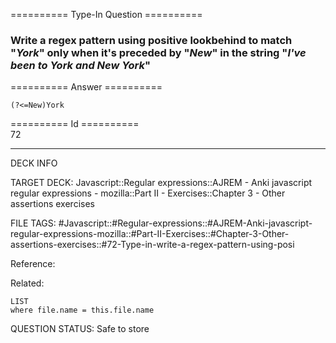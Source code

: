 ========== Type-In Question ==========

###  Write a regex pattern using positive lookbehind to match "_York_" only when it's preceded by "_New_" in the string "_I've been to York and New York_"  

========== Answer ==========  

`(?<=New)York`

========== Id ==========  
72

---

DECK INFO

TARGET DECK: Javascript::Regular expressions::AJREM - Anki javascript regular expressions - mozilla::Part II - Exercises::Chapter 3 - Other assertions exercises

FILE TAGS: #Javascript::#Regular-expressions::#AJREM-Anki-javascript-regular-expressions-mozilla::#Part-II-Exercises::#Chapter-3-Other-assertions-exercises::#72-Type-in-write-a-regex-pattern-using-posi

Reference:

Related:

```dataview
LIST
where file.name = this.file.name
```


QUESTION STATUS: Safe to store
